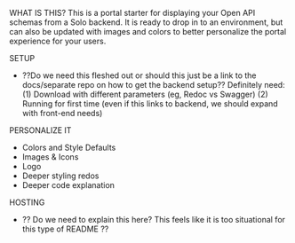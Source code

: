 WHAT IS THIS?
This is a portal starter for displaying your Open API schemas from a Solo backend. It is ready to drop in to an environment, but can also be updated with images and colors to better personalize the portal experience for your users.

SETUP

- ??Do we need this fleshed out or should this just be a link to the docs/separate repo on how to get the backend setup??
  Definitely need:
  (1) Download with different parameters (eg, Redoc vs Swagger)
  (2) Running for first time (even if this links to backend, we should expand with front-end needs)

PERSONALIZE IT

- Colors and Style Defaults
- Images & Icons
- Logo
- Deeper styling redos
- Deeper code explanation

HOSTING

- ?? Do we need to explain this here? This feels like it is too situational for this type of README ??

